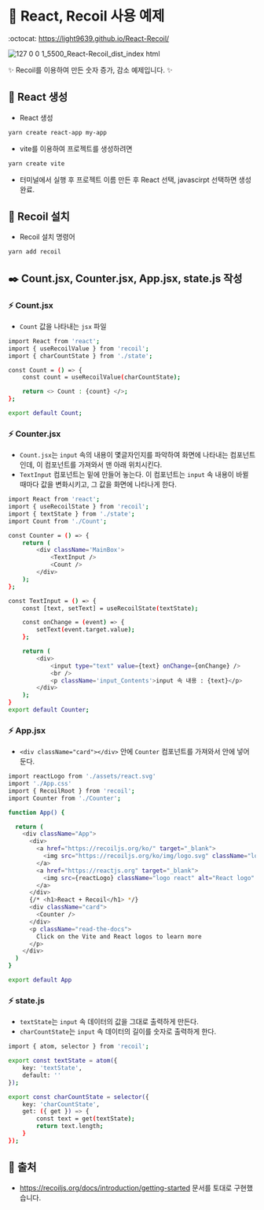 # 📂 React, Recoil 사용 예제
:octocat: https://light9639.github.io/React-Recoil/

![127 0 0 1_5500_React-Recoil_dist_index html](https://user-images.githubusercontent.com/95972251/201916379-e920630a-753b-4799-89b8-b3cd0f3c394e.png)

:sparkles: Recoil를 이용하여 만든 숫자 증가, 감소 예제입니다. :sparkles:
## :tada: React 생성
- React 생성
```bash
yarn create react-app my-app
```

- vite를 이용하여 프로젝트를 생성하려면

```bash
yarn create vite
```
- 터미널에서 실행 후 프로젝트 이름 만든 후 React 선택, javascirpt 선택하면 생성 완료.
## 🚝 Recoil 설치
- Recoil 설치 명령어
```bash
yarn add recoil
```

## ✒️ Count.jsx, Counter.jsx, App.jsx, state.js 작성
### :zap: Count.jsx
- `Count` 값을 나타내는 `jsx` 파일
```bash
import React from 'react';
import { useRecoilValue } from 'recoil';
import { charCountState } from './state';

const Count = () => {
    const count = useRecoilValue(charCountState);

    return <> Count : {count} </>;
};

export default Count;
```

### :zap: Counter.jsx
- `Count.jsx`는 `input` 속의 내용이 몇글자인지를 파악하여 화면에 나타내는 컴포넌트인데, 이 컴포넌트를 가져와서 맨 아래 위치시킨다.
- `TextInput` 컴포넌트는 밑에 만들어 놓는다. 이 컴포넌트는 `input` 속 내용이 바뀔 때마다 값을 변화시키고, 그 값을 화면에 나타나게 한다.
```bash
import React from 'react';
import { useRecoilState } from 'recoil';
import { textState } from './state';
import Count from './Count';

const Counter = () => {
    return (
        <div className='MainBox'>
            <TextInput />
            <Count />
        </div>
    );
};

const TextInput = () => {
    const [text, setText] = useRecoilState(textState);

    const onChange = (event) => {
        setText(event.target.value);
    };

    return (
        <div>
            <input type="text" value={text} onChange={onChange} />
            <br />
            <p className='input_Contents'>input 속 내용 : {text}</p>
        </div>
    );
}
export default Counter;
```

### :zap: App.jsx
- `<div className="card"></div>` 안에 `Counter` 컴포넌트를 가져와서 안에 넣어둔다.
```bash
import reactLogo from './assets/react.svg'
import './App.css'
import { RecoilRoot } from 'recoil';
import Counter from './Counter';

function App() {

  return (
    <div className="App">
      <div>
        <a href="https://recoiljs.org/ko/" target="_blank">
          <img src="https://recoiljs.org/ko/img/logo.svg" className="logo" alt="Vite logo" />
        </a>
        <a href="https://reactjs.org" target="_blank">
          <img src={reactLogo} className="logo react" alt="React logo" />
        </a>
      </div>
      {/* <h1>React + Recoil</h1> */}
      <div className="card">
        <Counter />
      </div>
      <p className="read-the-docs">
        Click on the Vite and React logos to learn more
      </p>
    </div>
  )
}

export default App
```

### :zap: state.js
- `textState`는 `input` 속 데이터의 값을 그대로 출력하게 만든다.
- `charCountState`는 `input` 속 데이터의 길이를 숫자로 출력하게 한다.
```bash
import { atom, selector } from 'recoil';

export const textState = atom({
    key: 'textState',
    default: ''
});

export const charCountState = selector({
    key: 'charCountState',
    get: ({ get }) => {
        const text = get(textState);
        return text.length;
    }
});
```

## 📎 출처
- https://recoiljs.org/docs/introduction/getting-started 문서를 토대로 구현했습니다.
